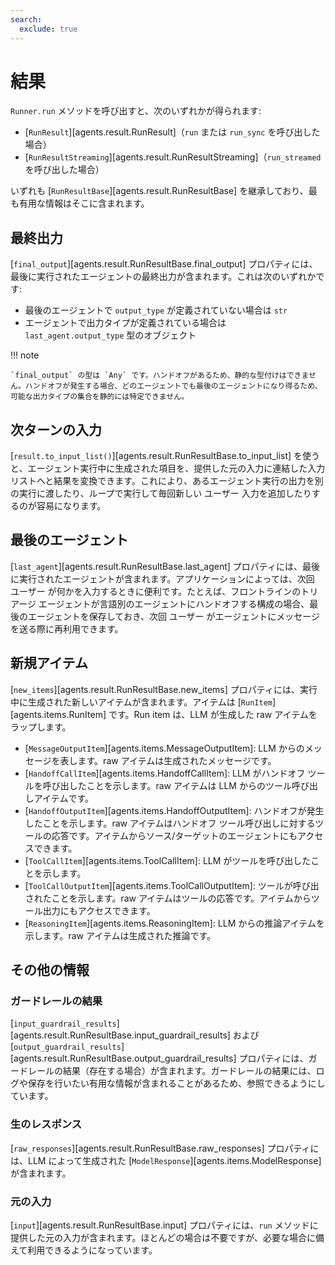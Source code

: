 ```yaml
---
search:
  exclude: true
---
```

# 結果

`Runner.run` メソッドを呼び出すと、次のいずれかが得られます:

-   [`RunResult`][agents.result.RunResult]（`run` または `run_sync` を呼び出した場合）
-   [`RunResultStreaming`][agents.result.RunResultStreaming]（`run_streamed` を呼び出した場合）

いずれも [`RunResultBase`][agents.result.RunResultBase] を継承しており、最も有用な情報はそこに含まれます。

## 最終出力

[`final_output`][agents.result.RunResultBase.final_output] プロパティには、最後に実行されたエージェントの最終出力が含まれます。これは次のいずれかです:

-   最後のエージェントで `output_type` が定義されていない場合は `str`
-   エージェントで出力タイプが定義されている場合は `last_agent.output_type` 型のオブジェクト

!!! note

    `final_output` の型は `Any` です。ハンドオフがあるため、静的な型付けはできません。ハンドオフが発生する場合、どのエージェントでも最後のエージェントになり得るため、可能な出力タイプの集合を静的には特定できません。

## 次ターンの入力

[`result.to_input_list()`][agents.result.RunResultBase.to_input_list] を使うと、エージェント実行中に生成された項目を、提供した元の入力に連結した入力リストへと結果を変換できます。これにより、あるエージェント実行の出力を別の実行に渡したり、ループで実行して毎回新しい ユーザー 入力を追加したりするのが容易になります。

## 最後のエージェント

[`last_agent`][agents.result.RunResultBase.last_agent] プロパティには、最後に実行されたエージェントが含まれます。アプリケーションによっては、次回 ユーザー が何かを入力するときに便利です。たとえば、フロントラインのトリアージ エージェントが言語別のエージェントにハンドオフする構成の場合、最後のエージェントを保存しておき、次回 ユーザー がエージェントにメッセージを送る際に再利用できます。

## 新規アイテム

[`new_items`][agents.result.RunResultBase.new_items] プロパティには、実行中に生成された新しいアイテムが含まれます。アイテムは [`RunItem`][agents.items.RunItem] です。Run item は、LLM が生成した raw アイテムをラップします。

-   [`MessageOutputItem`][agents.items.MessageOutputItem]: LLM からのメッセージを表します。raw アイテムは生成されたメッセージです。
-   [`HandoffCallItem`][agents.items.HandoffCallItem]: LLM がハンドオフ ツールを呼び出したことを示します。raw アイテムは LLM からのツール呼び出しアイテムです。
-   [`HandoffOutputItem`][agents.items.HandoffOutputItem]: ハンドオフが発生したことを示します。raw アイテムはハンドオフ ツール呼び出しに対するツールの応答です。アイテムからソース/ターゲットのエージェントにもアクセスできます。
-   [`ToolCallItem`][agents.items.ToolCallItem]: LLM がツールを呼び出したことを示します。
-   [`ToolCallOutputItem`][agents.items.ToolCallOutputItem]: ツールが呼び出されたことを示します。raw アイテムはツールの応答です。アイテムからツール出力にもアクセスできます。
-   [`ReasoningItem`][agents.items.ReasoningItem]: LLM からの推論アイテムを示します。raw アイテムは生成された推論です。

## その他の情報

### ガードレールの結果

[`input_guardrail_results`][agents.result.RunResultBase.input_guardrail_results] および [`output_guardrail_results`][agents.result.RunResultBase.output_guardrail_results] プロパティには、ガードレールの結果（存在する場合）が含まれます。ガードレールの結果には、ログや保存を行いたい有用な情報が含まれることがあるため、参照できるようにしています。

### 生のレスポンス

[`raw_responses`][agents.result.RunResultBase.raw_responses] プロパティには、LLM によって生成された [`ModelResponse`][agents.items.ModelResponse] が含まれます。

### 元の入力

[`input`][agents.result.RunResultBase.input] プロパティには、`run` メソッドに提供した元の入力が含まれます。ほとんどの場合は不要ですが、必要な場合に備えて利用できるようになっています。